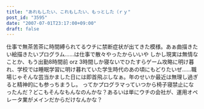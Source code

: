 ```yaml
---
title: "あれもしたい、これもしたい、もっとした（ｒｙ"
post_id: "3595"
date: "2007-07-01T23:17:00+09:00"
draft: false
---
```



仕事で無茶苦茶に時間縛られてるウチに禁断症状が出てきた模様。あぁ曲描きたい絵描きたいプログラム……は仕事で散々やったからいいや しかし現実は無情なことか、もう出勤8時間前 orz 3時間しか寝ないでひたすらゲーム攻略に明け暮れ、学校では睡眠学習に明け暮れていた学生時代のあの頃にもどりたいぜ……職場じゃそんな芸当かました日には即首飛ぶしなぁ。年のせいか最近は無理し過ぎると精神的にも参っちまうし。 ってかプログラマっていつから椅子寝禁止になったんだ？どこもそんなもんなのんかな？あるいは単にウチの会社が、運用オペレータ業がメインだからだけなんかな？
